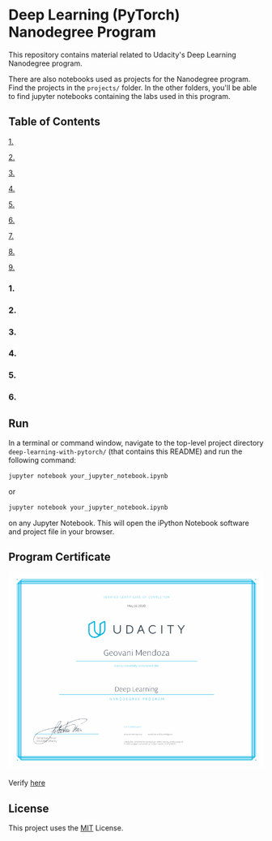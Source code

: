 # Deep Learning (PyTorch) Nanodegree Program

This repository contains material related to Udacity's Deep Learning Nanodegree program.

There are also notebooks used as projects for the Nanodegree program. Find the projects in the ```projects/``` folder. In the other folders, you'll be able to find jupyter notebooks containing the labs used in this program.

## Table of Contents

[1. ](#)

[2. ](#)

[3. ](#)

[4. ](#)

[5. ](#)

[6. ](#)

[7. ](#)

[8. ](#)

[9. ](#)


<a name="introml"/>

### 1.

### 2.

### 3.

### 4.

### 5.

### 6. 



<a name="run"/>

## Run
In a terminal or command window, navigate to the top-level project directory `deep-learning-with-pytorch/` (that contains this README) and run the following command:

```bash
jupyter notebook your_jupyter_notebook.ipynb
```

or
```bash
jupyter notebook your_jupyter_notebook.ipynb
```

on any Jupyter Notebook.
This will open the iPython Notebook software and project file in your browser.


<a name="pcertificate"/>

## Program Certificate

![](assets/deep-learning.jpg)

Verify [here](https://confirm.udacity.com/D2TM3ES)


<a name="license"/>

## License
This project uses the [MIT](https://choosealicense.com/licenses/mit/) License.